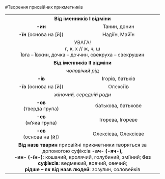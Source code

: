 #Творення присвійних прикметників

<table>
	<tr>
		<td colspan="2"><center><b>Від іменників І відміни</b></center></td>
	</tr>
	<tr>
		<td><center><b>-ин</b></center></td>
		<td><center>Танин, донин</center></td>
	</tr>
	<tr>
		<td><center><b>-їн</b> (основа на [й])</center></td>
		<td><center>Надіїн, Майїн</center></td>
	</tr>
	<tr>
		<td colspan="2"><center>УВАГА!<br>г, к, х // ж, ч, ш<br>Ївга – Ївжин, дочка – доччин, свекруха – свекрушин</center></td>
	</tr>
	<tr>
		<td colspan="2"><center><b>Від іменників ІІ відміни</b></center></td>
	</tr>
	<tr>
		<td colspan="2"><center><i>чоловічий рід</i></center></td>
	</tr>
	<tr>
		<td><center><b>-ів</b></center></td>
		<td><center>Ігорів, батьків</center></td>
	</tr>
	<tr>
		<td><center><b>-їв</b> (основа на [й])</center></td>
		<td><center>Олексіїв</center></td>
	</tr>
	<tr>
		<td colspan="2"><center><i>жіночий, середній роди</i></center></td>
	</tr>
	<tr>
		<td><center><b>-ов</b><br>(тверда група)</center></td>
		<td><center>батькова, батькове</center></td>
	</tr>
		<tr>
		<td><center><b>-ев</b><br>(м’яка група)</center></td>
		<td><center>Ігорева, Ігореве</center></td>
	</tr>
	<tr>
		<td><center><b>-єв</b><br>(основа на [й])</center></td>
		<td><center>Олексієва, Олексієве</center></td>
	</tr>
	<tr>
		<td  colspan="2"><center><b>Від назв тварин</b> присвійні прикметники творяться за допомогою суфіксів <b>-ач- (-яч-),<br> 
-ин- (-їн-)</b>: кошачий, кролячий, голубиний, зміїний; <b>без суфіксів</b>: ведмежий, вовчий, овечий;<br> <b>рідше – як від назв людей</b>: зозулин, соловейків</center></td>
	</tr>	
</table>


